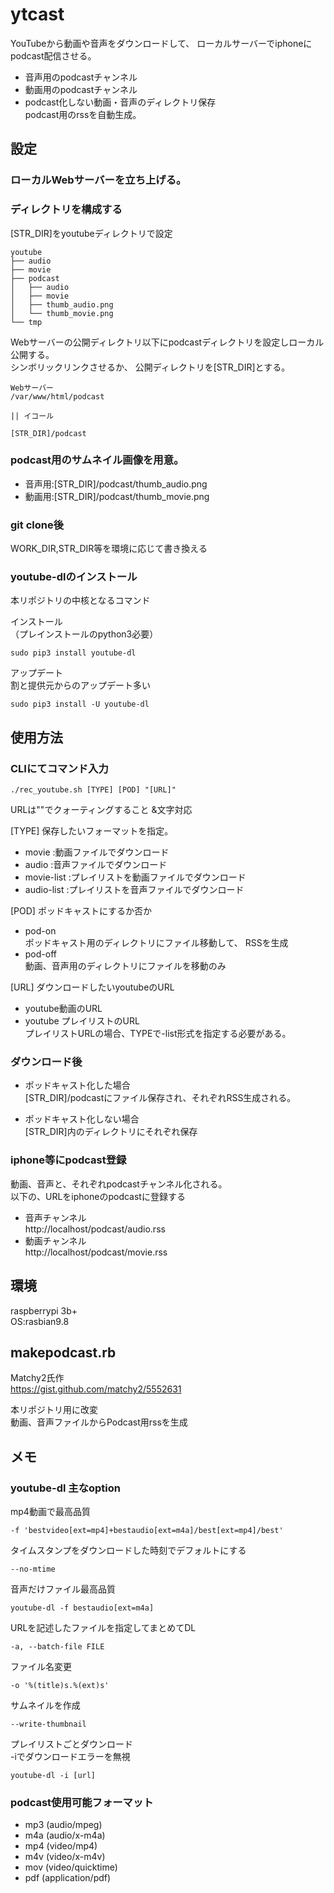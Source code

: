 # ytcast

YouTubeから動画や音声をダウンロードして、
ローカルサーバーでiphoneにpodcast配信させる。

- 音声用のpodcastチャンネル
- 動画用のpodcastチャンネル
- podcast化しない動画・音声のディレクトリ保存  
podcast用のrssを自動生成。

## 設定

### ローカルWebサーバーを立ち上げる。

### ディレクトリを構成する
[STR_DIR]をyoutubeディレクトリで設定  
```
youtube
├── audio
├── movie
├── podcast
│   ├── audio
│   ├── movie
│   ├── thumb_audio.png
│   └── thumb_movie.png
└── tmp
```

Webサーバーの公開ディレクトリ以下にpodcastディレクトリを設定しローカル公開する。  
シンボリックリンクさせるか、
公開ディレクトリを[STR_DIR]とする。

```
Webサーバー
/var/www/html/podcast

|| イコール

[STR_DIR]/podcast
```

### podcast用のサムネイル画像を用意。
- 音声用:[STR_DIR]/podcast/thumb_audio.png
- 動画用:[STR_DIR]/podcast/thumb_movie.png

### git clone後
WORK_DIR,STR_DIR等を環境に応じて書き換える

### youtube-dlのインストール

本リポジトリの中核となるコマンド  

インストール  
（プレインストールのpython3必要）
```
sudo pip3 install youtube-dl
```

アップデート  
割と提供元からのアップデート多い
```
sudo pip3 install -U youtube-dl
```


## 使用方法

### CLIにてコマンド入力
```
./rec_youtube.sh [TYPE] [POD] "[URL]"
```

URLは""でクォーティングすること
&文字対応

[TYPE]
保存したいフォーマットを指定。

- movie  :動画ファイルでダウンロード
- audio  :音声ファイルでダウンロード
- movie-list  :プレイリストを動画ファイルでダウンロード
- audio-list  :プレイリストを音声ファイルでダウンロード

[POD]
ポッドキャストにするか否か

- pod-on  
ポッドキャスト用のディレクトリにファイル移動して、
RSSを生成
- pod-off  
動画、音声用のディレクトリにファイルを移動のみ

[URL]
ダウンロードしたいyoutubeのURL

- youtube動画のURL
- youtube プレイリストのURL  
  プレイリストURLの場合、TYPEで-list形式を指定する必要がある。

### ダウンロード後
- ポッドキャスト化した場合  
[STR_DIR]/podcastにファイル保存され、それぞれRSS生成される。

- ポッドキャスト化しない場合  
[STR_DIR]内のディレクトリにそれぞれ保存

### iphone等にpodcast登録  
動画、音声と、それぞれpodcastチャンネル化される。  
以下の、URLをiphoneのpodcastに登録する
- 音声チャンネル  
http://localhost/podcast/audio.rss
- 動画チャンネル  
http://localhost/podcast/movie.rss


## 環境
raspberrypi 3b+  
OS:rasbian9.8


## makepodcast.rb
Matchy2氏作  
https://gist.github.com/matchy2/5552631

本リポジトリ用に改変  
動画、音声ファイルからPodcast用rssを生成

## メモ
### youtube-dl 主なoption

mp4動画で最高品質
```
-f 'bestvideo[ext=mp4]+bestaudio[ext=m4a]/best[ext=mp4]/best'
```

タイムスタンプをダウンロードした時刻でデフォルトにする
```
--no-mtime
```

音声だけファイル最高品質
```
youtube-dl -f bestaudio[ext=m4a]
```

URLを記述したファイルを指定してまとめてDL
```
-a, --batch-file FILE
```

ファイル名変更
```
-o '%(title)s.%(ext)s'
```

サムネイルを作成
```
--write-thumbnail
```

プレイリストごとダウンロード  
-iでダウンロードエラーを無視
```
youtube-dl -i [url]
```

### podcast使用可能フォーマット
- mp3 (audio/mpeg)
- m4a (audio/x-m4a)
- mp4 (video/mp4)
- m4v (video/x-m4v)
- mov (video/quicktime)
- pdf (application/pdf)
